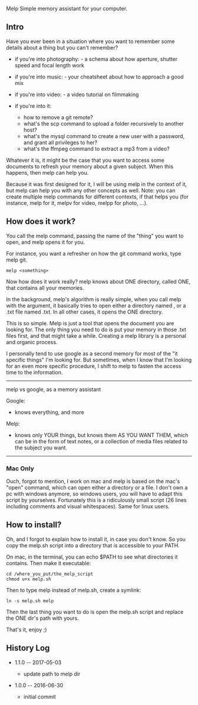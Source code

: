 Melp
Simple memory assistant for your computer.



Intro
---------
Have you ever been in a situation where you want to remember some details about a thing but you can't remember?

- if you're into photography:
        - a schema about how aperture, shutter speed and focal length work
        
- if you're into music:
        - your cheatsheet about how to approach a good mix 
        
        
- if you're into video:
        - a video tutorial on filmmaking
        
- if you're into it:
    - how to remove a git remote?
    - what's the scp command to upload a folder recursively to another host?
    - what's the mysql command to create a new user with a password, and grant all privileges to her?
    - what's the ffmpeg command to extract a mp3 from a video?
    
    
Whatever it is, it might be the case that you want to access some documents to refresh your memory about a given subject.
When this happens, then melp can help you.


Because it was first designed for it, I will be using melp in the context of it, but melp can help you with any other concepts as well.
Note: you can create multiple melp commands for different contexts, if that 
helps you (for instance, melp for it, melpv for video, melpp for photo, ...).



How does it work?
------------------- 
You call the melp command, passing the name of the "thing" you want to open,
and melp opens it for you.

For instance, you want a refresher on how the git command works, type melp git.


```
melp <something>
```

Now how does it work really?
melp knows about ONE directory, called ONE, that contains all your memories.

In the background, melp's algorithm is really simple, when you call melp with the <something> argument, 
it basically tries to open either a directory named <something>, or a .txt file named <something>.txt.
In all other cases, it opens the ONE directory.

This is so simple.
Melp is just a tool that opens the document you are looking for.
The only thing you need to do is put your memory in those .txt files first, and that might take a while.
Creating a melp library is a personal and organic process.


I personally tend to use google as a second memory for most of the "it specific things" I'm looking for.
But sometimes, when I know that I'm looking for an even more specific procedure, I shift to melp to fasten 
the access time to the information.



-------
melp vs google, as a memory assistant

Google:
- knows everything, and more

Melp:
- knows only YOUR things, but knows them AS YOU WANT THEM, which can be in the form of text notes,
    or a collection of media files related to the subject you want.
-------
    


### Mac Only

Ouch, forgot to mention, I work on mac and melp is based on the mac's "open" command, which can open either a directory
or a file.
I don't own a pc with windows anymore, so windows users, you will have to adapt this script by yourselves.
Fortunately this is a ridiculously small script (26 lines including comments and visual whitespaces).
Same for linux users.





How to install?
------------------
Oh, and I forgot to explain how to install it, in case you don't know.
So you copy the melp.sh script into a directory that is accessible to your PATH.

On mac, in the terminal, you can echo $PATH to see what directories it contains.
Then make it executable:

```
cd /where_you_put/the_melp_script
chmod u+x melp.sh
```

Then to type melp instead of melp.sh, create a symlink:

```
ln -s melp.sh melp
```

Then the last thing you want to do is open the melp.sh script and replace the ONE dir's path with yours.


That's it, enjoy ;)





History Log
------------------

- 1.1.0 -- 2017-05-03

    - update path to melp dir

- 1.0.0 -- 2016-06-30

    - initial commit
    
    








    
